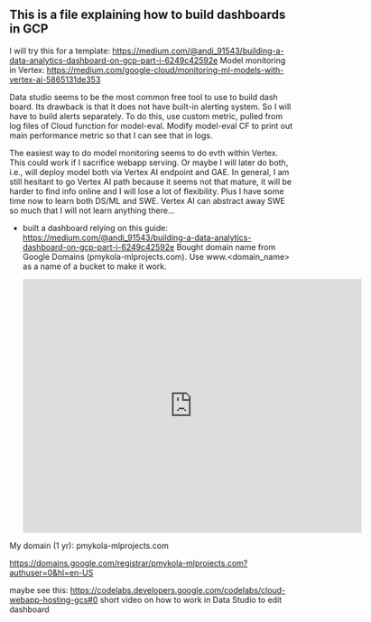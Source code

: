 ## This is a file explaining how to build dashboards in GCP

I will try this for a template:
https://medium.com/@andi_91543/building-a-data-analytics-dashboard-on-gcp-part-i-6249c42592e
Model monitoring in Vertex: https://medium.com/google-cloud/monitoring-ml-models-with-vertex-ai-5865131de353

Data studio seems to be the most common free tool to use to build dash board. Its drawback is that it does not have built-in alerting system. So I will have to build alerts separately. To do this, use custom metric, pulled from log files of Cloud function for model-eval. Modify model-eval CF to print out main performance metric so that I can see that in logs.

The easiest way to do model monitoring seems to do evth within Vertex. This could work if I sacrifice webapp serving. Or maybe I will later do both, i.e., will deploy model both via Vertex AI endpoint and GAE.
In general, I am still hesitant to go Vertex AI path because it seems not that mature, it will be harder to find info online and I will lose a lot of flexibility. Plus I have some time now to learn both DS/ML and SWE. Vertex AI can abstract away SWE so much that I will not learn anything there…

- built a dashboard relying on this guide: https://medium.com/@andi_91543/building-a-data-analytics-dashboard-on-gcp-part-i-6249c42592e
  Bought domain name from Google Domains (pmykola-mlprojects.com). Use www.<domain_name> as a name of a bucket to make it work.



    <iframe width="600" height="450" src="https://datastudio.google.com/embed/reporting/bfd5439a-4201-4657-b281-8edc7915b9c3/page/XNt9C" frameborder="0" style="border:0" allowfullscreen></iframe>


My domain (1 yr):
pmykola-mlprojects.com

https://domains.google.com/registrar/pmykola-mlprojects.com?authuser=0&hl=en-US

maybe see this: https://codelabs.developers.google.com/codelabs/cloud-webapp-hosting-gcs#0
short video on how to work in Data Studio to edit dashboard
